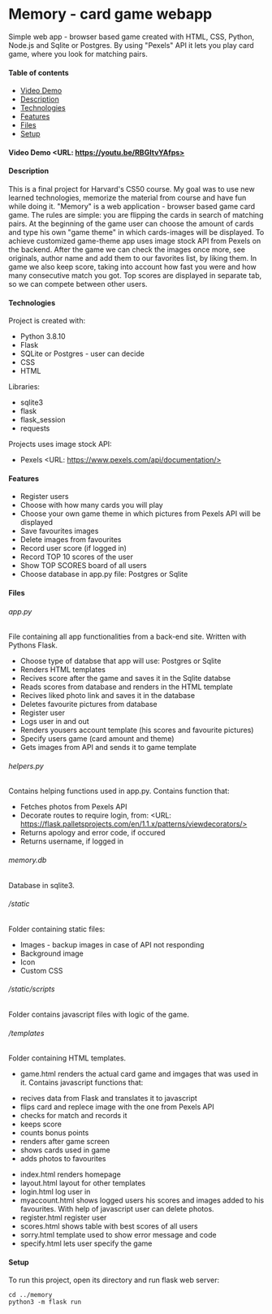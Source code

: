 # Memory - card game webapp

Simple web app - browser based game created with HTML, CSS, Python, Node.js and Sqlite or Postgres. By using "Pexels" API it lets you play card game, where you look for matching pairs.

#### Table of contents

- [Video Demo](#video-demo)
- [Description](#description)
- [Technologies](#technologies)
- [Features](#features)
- [Files](#files)
- [Setup](#setup)

#### Video Demo <URL: https://youtu.be/RBGItvYAfps>

#### Description

This is a final project for Harvard's CS50 course. My goal was to use new learned technologies, memorize the material from course and have fun while doing it.
"Memory" is a web application - browser based game card game. The rules are simple: you are flipping the cards in search of matching pairs. At the beginning of the game user can choose the amount of cards and type his own "game theme" in which cards-images will be displayed. To achieve customized game-theme app uses image stock API from Pexels on the backend. After the game we can check the images once more, see originals, author name and add them to our favorites list, by liking them. In game we also keep score, taking into account how fast you were and how many consecutive match you got. Top scores are displayed in separate tab, so we can compete between other users.

#### Technologies

Project is created with:

- Python 3.8.10
- Flask
- SQLite or Postgres - user can decide
- CSS
- HTML

Libraries:

- sqlite3
- flask
- flask_session
- requests

Projects uses image stock API:

- Pexels <URL: https://www.pexels.com/api/documentation/>

#### Features

- Register users
- Choose with how many cards you will play
- Choose your own game theme in which pictures from Pexels API will be displayed
- Save favourites images
- Delete images from favourites
- Record user score (if logged in)
- Record TOP 10 scores of the user
- Show TOP SCORES board of all users
- Choose database in app.py file: Postgres or Sqlite

#### Files

###### app.py

File containing all app functionalities from a back-end site. Written with Pythons Flask.

- Choose type of databse that app will use: Postgres or Sqlite
- Renders HTML templates
- Recives score after the game and saves it in the Sqlite databse
- Reads scores from database and renders in the HTML template
- Recives liked photo link and saves it in the database
- Deletes favourite pictures from database
- Register user
- Logs user in and out
- Renders yousers account template (his scores and favourite pictures)
- Specify users game (card amount and theme)
- Gets images from API and sends it to game template

###### helpers.py

Contains helping functions used in app.py. Contains function that:

- Fetches photos from Pexels API
- Decorate routes to require login, from: <URL: https://flask.palletsprojects.com/en/1.1.x/patterns/viewdecorators/>
- Returns apology and error code, if occured
- Returns username, if logged in

###### memory.db

Database in sqlite3.

###### /static

Folder containing static files:

- Images - backup images in case of API not responding
- Background image
- Icon
- Custom CSS

###### /static/scripts

Folder contains javascript files with logic of the game.

###### /templates

Folder containing HTML templates.

- game.html renders the actual card game and imgages that was used in it. Contains javascript functions that:

* recives data from Flask and translates it to javascript
* flips card and replece image with the one from Pexels API
* checks for match and records it
* keeps score
* counts bonus points
* renders after game screen
* shows cards used in game
* adds photos to favourites

- index.html renders homepage
- layout.html layout for other templates
- login.html log user in
- myaccount.html shows logged users his scores and images added to his favourites. With help of javascript user can delete photos.
- register.html register user
- scores.html shows table with best scores of all users
- sorry.html template used to show error message and code
- specify.html lets user specify the game

#### Setup

To run this project, open its directory and run flask web server:

```
cd ../memory
python3 -m flask run
```
